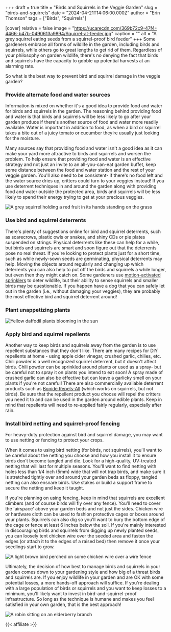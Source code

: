 +++
draft = true
title = "Birds and Squirrels in the Veggie Garden"
slug = "birds-and-squirrels"
date = "2024-04-21T14:06:00.000Z"
author = "Erin Thomson"
tags = ["Birds", "Squirrels"]

[cover]
relative = false
image = "https://ucarecdn.com/369b72c9-47f4-4466-b47b-0490613a9894/Squirrel-at-feeder.jpg"
caption = ""
alt = "A grey squirrel eating seeds from a squirrel-proof bird feeder"
+++
Some gardeners embrace all forms of wildlife in the garden, including birds and squirrels, while others go to great lengths to get rid of them. Regardless of your philosophy on garden wildlife, there's no denying the fact that birds and squirrels have the capacity to gobble up potential harvests at an alarming rate.

So what is the best way to prevent bird and squirrel damage in the veggie garden?

### Provide alternate food and water sources

Information is mixed on whether it's a good idea to provide food and water for birds and squirrels in the garden. The reasoning behind providing food and water is that birds and squirrels will be less likely to go after your garden produce if there's another source of food and water more readily available. Water is important in addition to food, as when a bird or squirrel takes a bite out of a juicy tomato or cucumber they’re usually just looking for the moisture.

Many sources say that providing food and water isn't a good idea as it can make your yard more attractive to birds and squirrels and worsen the problem. To help ensure that providing food and water is an effective strategy and not just an invite to an all-you-can-eat garden buffet, keep some distance between the food and water station and the rest of your veggie garden. You'll also need to be consistent- if there's no food left and the water source dries up, critters could turn to your veggies instead! If you use deterrent techniques in and around the garden along with providing food and water outside the protected area, birds and squirrels will be less likely to spend their energy trying to get at your precious veggies.

![A grey squirrel holding a red fruit in its hands standing on the grass](https://ucarecdn.com/4c0d8cdb-081c-4965-bbf2-32e103405bc2/Squirrel-eating.jpg)

### Use bird and squirrel deterrents

There's plenty of suggestions online for bird and squirrel deterrents, such as scarecrows, plastic owls or snakes, and shiny CDs or pie plates suspended on strings. Physical deterrents like these can help for a while, but birds and squirrels are smart and soon figure out that the deterrents pose no real threat. If you're looking to protect plants just for a short time, such as while newly-sown seeds are germinating, physical deterrents may help. Moving the objects around regularly and changing up which deterrents you can also help to put off the birds and squirrels a while longer, but even then they might catch on. Some gardeners use [motion-activated sprinklers](https://www.amazon.com/Orbit-62100-Activated-Sprinkler-Detection/dp/B009F1R0GC) to deter wildlife, but their ability to sense squirrels and smaller birds may be questionable. If you happen have a dog that you can safely let out in the garden (i.e., without damaging your veggies), they are probably the most effective bird and squirrel deterrent around!

### Plant unappetizing plants

![Yellow daffodil plants blooming in the sun](https://ucarecdn.com/75e9ded2-9707-4f59-bebd-450a415069c7/Yellow-daffodil.jpg)

### Apply bird and squirrel repellents

Another way to keep birds and squirrels away from the garden is to use repellent substances that they don't like. There are many recipes for DIY repellents at home - using apple cider vinegar, crushed garlic, chilies, etc. Chili powder is a well recognized squirrel deterrent, but it doesn't affect birds. Chili powder can be sprinkled around plants or used as a spray- but be careful not to spray it on plants you intend to eat soon! A spray made of crushed garlic can also be effective but can leave a garlicky smell on your plants if you're not careful! There are also commercially available deterrent products such as [Bonide Repels-All](https://www.amazon.com/Bonide-REPELS-ALL-Animal-Repellent-Sprayer/dp/B07JZ4LJYR/?tag=planter-app-20&th=1) (which works on squirrels, but not birds). Be sure that the repellent product you choose will repel the critters you need it to and can be used in the garden around edible plants. Keep in mind that repellents will need to re-applied fairly regularly, especially after rain.

### Install bird netting and squirrel-proof fencing

For heavy-duty protection against bird and squirrel damage, you may want to use netting or fencing to protect your crops.

When it comes to using bird netting (for birds, not squirrels), you'll want to be careful about the netting you choose and how you install it to ensure birds don't become tangled and die. Look for a high-quality, UV-treated netting that will last for multiple seasons. You'll want to find netting with holes less than 1/4 inch (5mm) wide that will not trap birds, and make sure it is stretched tightly over and around your garden beds as floppy, tangled netting can also ensnare birds. Use stakes or build a support frame to secure the netting and keep it taught.

If you're planning on using fencing, keep in mind that squirrels are excellent climbers (and of course birds will fly over any fence). You'll need to cover the 'airspace' above your garden beds and not just the sides. Chicken wire or hardware cloth can be used to fashion protective cages or boxes around your plants. Squirrels can also dig so you'll want to bury the bottom edge of the cage or fence at least 6 inches below the soil. If you're mainly interested in discouraging birds and squirrels from digging up newly planted seeds, you can loosely tent chicken wire over the seeded area and fasten the edges (or attach it to the edges of a raised bed) then remove it once your seedlings start to grow.

![A light brown bird perched on some chicken wire over a wire fence](https://ucarecdn.com/3113db41-f404-4424-a697-47a72d7a842f/Bird-on-netting.jpg)

Ultimately, the decision of how best to manage birds and squirrels in your garden comes down to your gardening style and how big of a threat birds and squirrels are. If you enjoy wildlife in your garden and are OK with some potential losses, a more hands-off approach will suffice. If you're dealing with a large population of birds or squirrels and you want to keep losses to a minimum, you'll likely want to invest in bird-and-squirrel-proof infrastructure. So long as the technique is humane and makes you feel satisfied in your own garden, that is the best approach!

![A robin sitting on an elderberry branch](https://ucarecdn.com/a07488b2-36f7-47d3-9640-a458ff78f36e/Robin-on-branch.jpg)



{{< affiliate >}}
